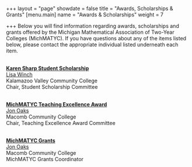 +++
layout = "page"
showdate = false
title = "Awards, Scholarships & Grants"
[menu.main]
name = "Awards & Scholarships"
weight = 7

+++
Below you will find information regarding awards, scholarships and grants offered by the Michigan Mathematical Association of Two-Year Colleges (MichMATYC). If you have questions about any of the items listed below, please contact the appropriate individual listed underneath each item.</br></br>

<b>[Karen Sharp Student Scholarship](http://michmatyc.org/awards/scholarships/)</b></br>
[Lisa Winch](mailto:lwinch@kvcc.edu)</br>
Kalamazoo Valley Community College</br>
Chair, Student Scholarship Committee</br></br>

<b>[MichMATYC Teaching Excellence Award](http://michmatyc.org/awards/teachingexcellence/)</b></br>
[Jon Oaks](mailto:jonnyoaks@gmail.com)</br>
Macomb Community College</br>
Chair, Teaching Excellence Award Committee</br></br>

<b>[MichMATYC Grants](http://michmatyc.org/awards/grants/)</b></br>
[Jon Oaks](mailto:jonnyoaks@gmail.com)</br>
Macomb Community College</br>
MichMATYC Grants Coordinator
